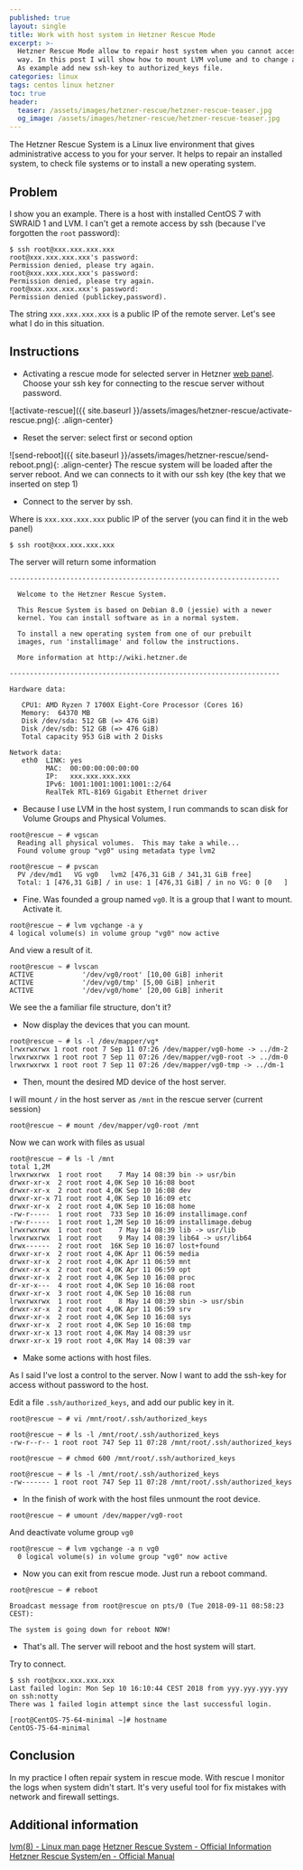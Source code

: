 ```yaml
---
published: true
layout: single
title: Work with host system in Hetzner Rescue Mode
excerpt: >-
  Hetzner Rescue Mode allow to repair host system when you cannot access in usually
  way. In this post I will show how to mount LVM volume and to change a some file.
  As example add new ssh-key to authorized_keys file.
categories: linux
tags: centos linux hetzner
toc: true
header:
  teaser: /assets/images/hetzner-rescue/hetzner-rescue-teaser.jpg
  og_image: /assets/images/hetzner-rescue/hetzner-rescue-teaser.jpg
---
```


The Hetzner Rescue System is a Linux live environment that gives administrative
access to you for your server. It helps to repair an installed system,
to check file systems or to install a new operating system.

## Problem

I show you an example. There is a host with installed CentOS 7 with SWRAID 1 and LVM.
I can't get a remote access by ssh (because I've forgotten the `root` password):

```
$ ssh root@xxx.xxx.xxx.xxx
root@xxx.xxx.xxx.xxx's password:
Permission denied, please try again.
root@xxx.xxx.xxx.xxx's password:
Permission denied, please try again.
root@xxx.xxx.xxx.xxx's password:
Permission denied (publickey,password).
```

The string `xxx.xxx.xxx.xxx` is a public IP of the remote server.
Let's see what I do in this situation.

## Instructions

*  Activating a rescue mode for selected server in Hetzner [web panel][web-panel].
Choose your ssh key for connecting to the rescue server without password.

![activate-rescue]({{ site.baseurl }}/assets/images/hetzner-rescue/activate-rescue.png){: .align-center}

*  Reset the server: select first or second option

![send-reboot]({{ site.baseurl }}/assets/images/hetzner-rescue/send-reboot.png){: .align-center}
The rescue system will be loaded after the server reboot.
And we can connects to it with our ssh key (the key that we inserted on step 1)

*  Connect to the server by ssh.

Where is `xxx.xxx.xxx.xxx` public IP of the server
(you can find it in the web panel)
```
$ ssh root@xxx.xxx.xxx.xxx
```

The server will return some information
```
-------------------------------------------------------------------

  Welcome to the Hetzner Rescue System.

  This Rescue System is based on Debian 8.0 (jessie) with a newer
  kernel. You can install software as in a normal system.

  To install a new operating system from one of our prebuilt
  images, run 'installimage' and follow the instructions.

  More information at http://wiki.hetzner.de

-------------------------------------------------------------------

Hardware data:

   CPU1: AMD Ryzen 7 1700X Eight-Core Processor (Cores 16)
   Memory:  64370 MB
   Disk /dev/sda: 512 GB (=> 476 GiB)
   Disk /dev/sdb: 512 GB (=> 476 GiB)
   Total capacity 953 GiB with 2 Disks

Network data:
   eth0  LINK: yes
         MAC:  00:00:00:00:00:00
         IP:   xxx.xxx.xxx.xxx
         IPv6: 1001:1001:1001:1001::2/64
         RealTek RTL-8169 Gigabit Ethernet driver
```

*  Because I use LVM in the host system, I run commands to scan disk for
 Volume Groups and Physical Volumes.

```
root@rescue ~ # vgscan
  Reading all physical volumes.  This may take a while...
  Found volume group "vg0" using metadata type lvm2

root@rescue ~ # pvscan
  PV /dev/md1   VG vg0   lvm2 [476,31 GiB / 341,31 GiB free]
  Total: 1 [476,31 GiB] / in use: 1 [476,31 GiB] / in no VG: 0 [0   ]
```

*  Fine. Was founded a group named `vg0`. It is a group that I want to mount. Activate it.

```
root@rescue ~ # lvm vgchange -a y
4 logical volume(s) in volume group "vg0" now active
```

And view a result of it.
```
root@rescue ~ # lvscan
ACTIVE            '/dev/vg0/root' [10,00 GiB] inherit
ACTIVE            '/dev/vg0/tmp' [5,00 GiB] inherit
ACTIVE            '/dev/vg0/home' [20,00 GiB] inherit
```

We see the a familiar file structure, don't it?

*  Now display the devices that you can mount.

```
root@rescue ~ # ls -l /dev/mapper/vg*
lrwxrwxrwx 1 root root 7 Sep 11 07:26 /dev/mapper/vg0-home -> ../dm-2
lrwxrwxrwx 1 root root 7 Sep 11 07:26 /dev/mapper/vg0-root -> ../dm-0
lrwxrwxrwx 1 root root 7 Sep 11 07:26 /dev/mapper/vg0-tmp -> ../dm-1
```

*  Then, mount the desired MD device of the host server.

I will mount `/` in the host server as `/mnt` in the rescue server (current session)

```
root@rescue ~ # mount /dev/mapper/vg0-root /mnt
```

Now we can work with files as usual
```
root@rescue ~ # ls -l /mnt
total 1,2M
lrwxrwxrwx  1 root root    7 May 14 08:39 bin -> usr/bin
drwxr-xr-x  2 root root 4,0K Sep 10 16:08 boot
drwxr-xr-x  2 root root 4,0K Sep 10 16:08 dev
drwxr-xr-x 71 root root 4,0K Sep 10 16:09 etc
drwxr-xr-x  2 root root 4,0K Sep 10 16:08 home
-rw-r-----  1 root root  733 Sep 10 16:09 installimage.conf
-rw-r-----  1 root root 1,2M Sep 10 16:09 installimage.debug
lrwxrwxrwx  1 root root    7 May 14 08:39 lib -> usr/lib
lrwxrwxrwx  1 root root    9 May 14 08:39 lib64 -> usr/lib64
drwx------  2 root root  16K Sep 10 16:07 lost+found
drwxr-xr-x  2 root root 4,0K Apr 11 06:59 media
drwxr-xr-x  2 root root 4,0K Apr 11 06:59 mnt
drwxr-xr-x  2 root root 4,0K Apr 11 06:59 opt
drwxr-xr-x  2 root root 4,0K Sep 10 16:08 proc
dr-xr-x---  4 root root 4,0K Sep 10 16:08 root
drwxr-xr-x  3 root root 4,0K Sep 10 16:08 run
lrwxrwxrwx  1 root root    8 May 14 08:39 sbin -> usr/sbin
drwxr-xr-x  2 root root 4,0K Apr 11 06:59 srv
drwxr-xr-x  2 root root 4,0K Sep 10 16:08 sys
drwxr-xr-x  2 root root 4,0K Sep 10 16:08 tmp
drwxr-xr-x 13 root root 4,0K May 14 08:39 usr
drwxr-xr-x 19 root root 4,0K May 14 08:39 var
```

*  Make some actions with host files.

As I said I've lost a control to the server.
Now I want to add the ssh-key for access without password to the host.

Edit a file `.ssh/authorized_keys`, and add our public key in it.

```
root@rescue ~ # vi /mnt/root/.ssh/authorized_keys

root@rescue ~ # ls -l /mnt/root/.ssh/authorized_keys
-rw-r--r-- 1 root root 747 Sep 11 07:28 /mnt/root/.ssh/authorized_keys

root@rescue ~ # chmod 600 /mnt/root/.ssh/authorized_keys

root@rescue ~ # ls -l /mnt/root/.ssh/authorized_keys
-rw------- 1 root root 747 Sep 11 07:28 /mnt/root/.ssh/authorized_keys
```

*  In the finish of work with the host files unmount the root device.

```
root@rescue ~ # umount /dev/mapper/vg0-root
```

And deactivate volume group `vg0`
```
root@rescue ~ # lvm vgchange -a n vg0
  0 logical volume(s) in volume group "vg0" now active
```

*  Now you can exit from rescue mode. Just run a reboot command.

```
root@rescue ~ # reboot

Broadcast message from root@rescue on pts/0 (Tue 2018-09-11 08:58:23 CEST):

The system is going down for reboot NOW!
```

*  That's all. The server will reboot and the host system will start.

Try to connect.
```
$ ssh root@xxx.xxx.xxx.xxx
Last failed login: Mon Sep 10 16:10:44 CEST 2018 from yyy.yyy.yyy.yyy on ssh:notty
There was 1 failed login attempt since the last successful login.

[root@CentOS-75-64-minimal ~]# hostname
CentOS-75-64-minimal
```

## Conclusion

In my practice I often repair system in rescue mode. With rescue I monitor the
logs when system didn't start. It's very useful tool for fix mistakes with
network and firewall settings.

## Additional information

[lvm(8) - Linux man page][lvm]
[Hetzner Rescue System - Official Information](https://www.hetzner.com/unternehmen/rescue-system)
[Hetzner Rescue System/en - Official Manual][rescue-doc]

[web-panel]: https://robot.your-server.de/server
[rescue-doc]: https://wiki.hetzner.de/index.php/Hetzner_Rescue-System/en
[lvm]: https://linux.die.net/man/8/lvm
